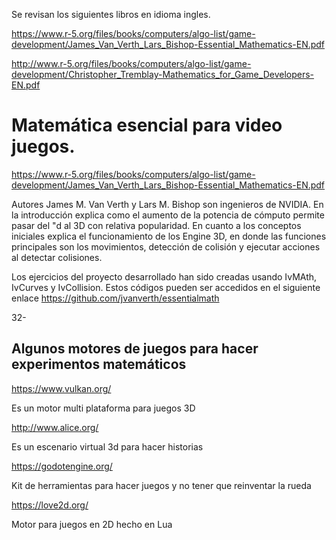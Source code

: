 Se revisan los siguientes libros en idioma ingles.

https://www.r-5.org/files/books/computers/algo-list/game-development/James_Van_Verth_Lars_Bishop-Essential_Mathematics-EN.pdf

http://www.r-5.org/files/books/computers/algo-list/game-development/Christopher_Tremblay-Mathematics_for_Game_Developers-EN.pdf

# Matemática esencial para video juegos.

https://www.r-5.org/files/books/computers/algo-list/game-development/James_Van_Verth_Lars_Bishop-Essential_Mathematics-EN.pdf

Autores James M. Van Verth y Lars M. Bishop son ingenieros de NVIDIA. En la introducción explica como el aumento de la potencia de cómputo permite pasar del "d al 3D con relativa popularidad. En cuanto a los conceptos iniciales explica el funcionamiento de los Engine 3D, en donde las funciones principales son los movimientos, detección de colisión y ejecutar acciones al detectar colisiones.

Los ejercicios del proyecto desarrollado han sido creadas usando IvMAth, IvCurves y IvCollision. Estos códigos pueden ser accedidos en el siguiente enlace https://github.com/jvanverth/essentialmath

32-


## Algunos motores de juegos para hacer experimentos matemáticos

https://www.vulkan.org/

Es un motor multi plataforma para juegos 3D

http://www.alice.org/

Es un escenario virtual 3d para hacer historias

https://godotengine.org/

Kit de herramientas para hacer juegos y no tener que reinventar la rueda

https://love2d.org/

Motor para juegos en 2D hecho en Lua
